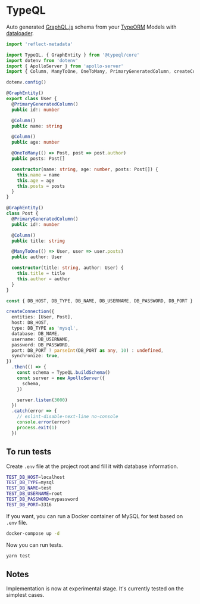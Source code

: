 # TypeQL

Auto generated [GraphQL.js](https://github.com/graphql/graphql-js) schema from your [TypeORM](https://github.com/typeorm/typeorm) Models with [dataloader](https://github.com/graphql/dataloader).

```typescript
import 'reflect-metadata'

import TypeQL, { GraphEntity } from '@typeql/core'
import dotenv from 'dotenv'
import { ApolloServer } from 'apollo-server'
import { Column, ManyToOne, OneToMany, PrimaryGeneratedColumn, createConnection } from 'typeorm'

dotenv.config()

@GraphEntity()
export class User {
  @PrimaryGeneratedColumn()
  public id!: number

  @Column()
  public name: string

  @Column()
  public age: number

  @OneToMany(() => Post, post => post.author)
  public posts: Post[]

  constructor(name: string, age: number, posts: Post[]) {
    this.name = name
    this.age = age
    this.posts = posts
  }
}

@GraphEntity()
class Post {
  @PrimaryGeneratedColumn()
  public id!: number

  @Column()
  public title: string

  @ManyToOne(() => User, user => user.posts)
  public author: User

  constructor(title: string, author: User) {
    this.title = title
    this.author = author
  }
}

const { DB_HOST, DB_TYPE, DB_NAME, DB_USERNAME, DB_PASSWORD, DB_PORT } = process.env

createConnection({
  entities: [User, Post],
  host: DB_HOST,
  type: DB_TYPE as 'mysql',
  database: DB_NAME,
  username: DB_USERNAME,
  password: DB_PASSWORD,
  port: DB_PORT ? parseInt(DB_PORT as any, 10) : undefined,
  synchronize: true,
})
  .then(() => {
    const schema = TypeQL.buildSchema()
    const server = new ApolloServer({
      schema,
    })

    server.listen(3000)
  })
  .catch(error => {
    // eslint-disable-next-line no-console
    console.error(error)
    process.exit(1)
  })
```

## To run tests

Create `.env` file at the project root and fill it with database information.

```bash
TEST_DB_HOST=localhost
TEST_DB_TYPE=mysql
TEST_DB_NAME=test
TEST_DB_USERNAME=root
TEST_DB_PASSWORD=mypassword
TEST_DB_PORT=3316
```

If you want, you can run a Docker container of MySQL for test based on `.env` file.

```bash
docker-compose up -d
```

Now you can run tests.

```bash
yarn test
```

## Notes

Implementation is now at experimental stage. It's currently tested on the simplest cases.
